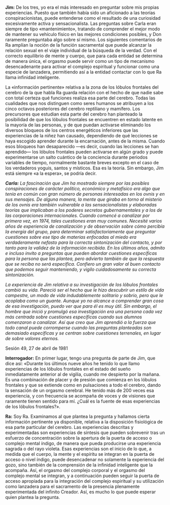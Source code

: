 <p><strong>Jim:</strong> De los tres, yo era el más interesado en preguntar sobre mis propias experiencias. Puesto que también había sido un aficionado a las teorías conspiracionistas, puede entenderse como el resultado de una curiosidad excesivamente activa y sensacionalista. Las preguntas sobre Carla eran siempre de tipo «mantenimiento», tratando de comprender el mejor modo de mantener su vehículo físico en las mejores condiciones posibles, y Don raramente preguntaba algo sobre sí mismo. Los siguientes comentarios de Ra amplían la noción de la función sacramental que puede alcanzar la relación sexual en el viaje individual de la búsqueda de la verdad. Con el correcto equilibrio de mente y cuerpo, que para cada entidad se determina de manera única, el orgasmo puede servir como un tipo de mecanismo desencadenante para activar el complejo espiritual y funcionar como una especie de lanzadera, permitiendo así a la entidad contactar con lo que Ra llama infinidad inteligente.</p>
<p>La «información pertinente» relativa a la zona de los lóbulos frontales del cerebro de la que habla Ra guarda relación con el hecho de que nadie sabe con total certeza qué funciones realiza esa parte del cerebro. Todas las cualidades que nos distinguen como seres humanos se atribuyen a los cinco octavos posteriores del cerebro reptiliano y mamífero. Los precursores que estudian esta parte del cerebro han planteado la posibilidad de que los lóbulos frontales se encuentren en estado latente en la mayoría de las personas, y de que puedan activarse eliminando los diversos bloqueos de los centros energéticos inferiores que las experiencias de la niñez han causado, dependiendo de qué lecciones se haya escogido aprender durante la encarnación, antes de la misma. Cuando esos bloqueos han desaparecido —es decir, cuando las lecciones se han aprendido— los lóbulos frontales pueden activarse en algún grado y puede experimentarse un salto cuántico de la conciencia durante periodos variables de tiempo, normalmente bastante breves excepto en el caso de los verdaderos yoguis, santos y místicos. Esa es la teoría. Sin embargo, Jim está siempre «a la espera», se podría decir.</p>
<p><em><strong>Carla:</strong> La fascinación que Jim ha mostrado siempre por las posibles conspiraciones de carácter político, económico y metafísico era algo que tenía en común con gran número de personas interesadas en los ovnis y en sus mensajes. De alguna manera, la mente que giraba en torno al misterio de los ovnis era también vulnerable a las sensacionalistas y elaboradas teorías que implicaban a los poderes secretos gubernamentales y a los de las corporaciones internacionales. Cuando comencé a canalizar por primera vez, en 1974, tales cuestiones eran muy comunes. Necesité varios años de experiencia de canalización y de observación sobre cómo percibía la energía del grupo, para determinar satisfactoriamente que preguntar cuestiones sobre ese tipo de materias enfocadas al miedo era verdaderamente nefasto para la correcta sintonización del contacto, y por tanto para la validez de la información recibida. En los últimos años, admito e incluso invito a preguntas que pueden abordar cuestiones específicas para la persona que las plantea, pero advierto también de que la respuesta que se reciba no será específica. Confiero un gran valor al buen contacto que podemos seguir manteniendo, y vigilo cuidadosamente su correcta sintonización.</em></p>
<p><em>La experiencia de Jim relativa a su investigación de los lóbulos frontales cambió su vida. Pareció ser el hecho que le hizo descubrir un estilo de vida campestre, un modo de vida indudablemente solitario y sobrio, pero que le acoplaba como un guante. Aunque yo no alcance a comprender gran cosa de esa investigación, puedo ver que para él es muy útil. Sin embargo, el hombre que inició y promulgó esa investigación era una persona cada vez más centrada sobre cuestiones específicas cuando sus alumnos comenzaron a canalizar. Así que creo que Jim aprendió a la fuerza que todo canal puede corromperse cuando las preguntas planteadas son demasiado específicas y se centran sobre cuestiones terrenales, en lugar de sobre valores eternos.</em></p>
<p class="transcript-sub-title">Sesión 49, 27 de abril de 1981</p>
<p><strong>Interrogador:</strong> En primer lugar, tengo una pregunta de parte de Jim, que dice así: «Durante los últimos nueve años he tenido lo que llamo experiencias de los lóbulos frontales en el estado del sueño inmediatamente anterior al de vigilia, cuando me despierto por la mañana. Es una combinación de placer y de presión que comienza en los lóbulos frontales y que se extiende como en pulsaciones a todo el cerebro, dando la sensación de un orgasmo cerebral. He tenido más de 200 veces esa experiencia, y con frecuencia se acompaña de voces y de visiones que raramente tienen sentido para mí. ¿Cuál es la fuente de esas experiencias de los lóbulos frontales?».</p>
<p><strong>Ra:</strong> Soy Ra. Examinamos al que plantea la pregunta y hallamos cierta información pertinente ya disponible, relativa a la disposición fisiológica de esa parte particular del cerebro. Las experiencias descritas y experimentadas son experiencias de síntesis que pueden sobrevenir tras un esfuerzo de concentración sobre la apertura de la puerta de acceso o complejo mental índigo, de manera que pueda producirse una experiencia sagrada o del rayo violeta. Esas experiencias son el inicio de lo que, a medida que el cuerpo, la mente y el espíritu se integran en la puerta de acceso o nivel índigo, puede desencadenar no solamente la experiencia del gozo, sino también de la comprensión de la infinidad inteligente que la acompaña. Así, el orgasmo del complejo corporal y el orgasmo del complejo mental se integran, y a continuación pueden seguir la puerta de acceso apropiada para la integración del complejo espiritual y su utilización como lanzadera para el sacramento de la presencia plenamente experimentada del infinito Creador. Así, es mucho lo que puede esperar quien plantea la pregunta.</p>